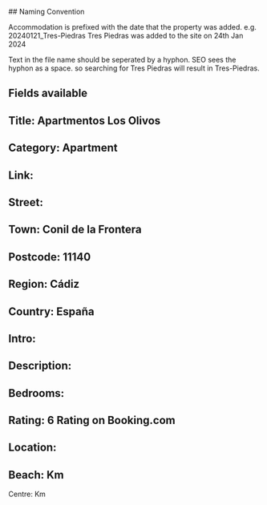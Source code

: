 ## Naming Convention

Accommodation is prefixed with the date that the property was added.
e.g. 20240121_Tres-Piedras
Tres Piedras was added to the site on 24th Jan 2024

Text in the file name should be seperated by a hyphon. SEO sees the hyphon as a space. so searching for Tres Piedras will result in Tres-Piedras.


## Fields available

Title: Apartmentos Los Olivos
----
Category: Apartment
----
Link: 
----
Street: 
----
Town: Conil de la Frontera
----
Postcode: 11140
----
Region: Cádiz
----
Country: España
----
Intro: 
----
Description: 
----
Bedrooms:
----
Rating: 6  Rating on Booking.com
----
Location: 
----
Beach:  Km
----
Centre:  Km

